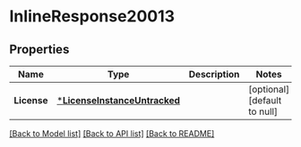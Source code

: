 # InlineResponse20013

## Properties
Name | Type | Description | Notes
------------ | ------------- | ------------- | -------------
**License** | [***LicenseInstanceUntracked**](LicenseInstanceUntracked.md) |  | [optional] [default to null]

[[Back to Model list]](../README.md#documentation-for-models) [[Back to API list]](../README.md#documentation-for-api-endpoints) [[Back to README]](../README.md)



